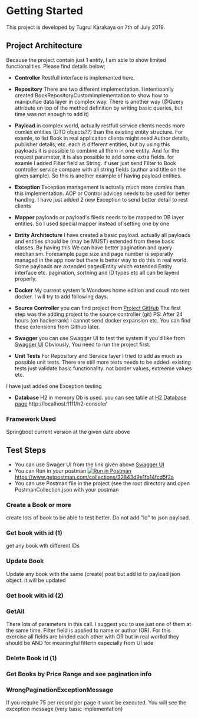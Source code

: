 # Getting Started
This project is developed by Tugrul Karakaya on 7th of July 2019.

## Project Architecture
Because the project contain just 1 entity, I am able to show limited functionalities. Please find details below;
* **Controller**
Restfull interface is implemented here.

* **Repository**
There are two different implementation. I intentioanlly created BookRepositoryCustomImplementation to show how to manipultae data layer in complex way. There is another way (@Query attribute on top of the method definition by writing basic queries, but time was not enough to add it)

* **Payload**
in complex world, actually restfull service clients needs more comlex entities (DTO objects??) than the existing entity structure. For examle, to list Book in real applicaiton clients might need Author details, publisher details, etc. each is different entities, but by using this payloads it is possible to combine all them in one entity.
And for the request parameter, it is also possible to add some extra fields. for examle I added Filter field as String. if user just send Filter to Book controller service compare with all string fields (author and title on the given sample). So this is another example of having payload entities.

* **Exception**
Exception management is actually much more comlex than this implementation. AOP or Control advices needs to be used for better handlng. I have just added 2 new Exception to send better detail to rest clients

* **Mapper**
payloads or payload's fileds needs to be mapped to DB layer entities. So I used special mapper instead of setting one by one

* **Entity Architecture**
I have created a basic payload. actually all payloads and entities should be (may be MUST) extended from these basic classes. By having this We can have better pagination and query mechanism. Forexample page size and page number is seperatly managed in the app now but there is better way to do this in real world. Some payloads are axtended pagedEntity which extended Entity interface etc. pagination, sortning and ID types etc all can be layerd properly.   

* **Docker**
My current system is Wondows home edition and coudl nto test docker. I will try to add following days.

* **Source Controller**
you can find project from  [Project GitHub](https://github.com/tugrulkarakaya/LibraryService)
The first step was the adding project to the source controller (git)
PS: After 24 hours (on hackerrank) I cannot send docker expansion etc. You can find these extensions from Github later.

* **Swagger**
you can use Swagger UI to test the system if you'd like from [Swagger UI](http://localhost:1111/swagger-ui.html)
Obviously, You need to run the project first.  

* **Unit Tests**
For Repository and Service layer I tried to add as much as possible unit tests. There are still more tests needs to be added. existing tests just validate basic functionality. not border values, extreeme values etc. 

I have just added one Exception testing

* **Database**
H2 in memory Db is used. you can see table at [H2 Database page](http://localhost:1111/h2-console/) http://localhost:1111/h2-console/

### Framework Used
Springboot current version at the given date above

## Test Steps
* You can use Swager UI from the link given above [Swagger UI](http://localhost:1111/swagger-ui.html)
* You can Run in your postman [![Run in Postman](https://run.pstmn.io/button.svg)](https://app.getpostman.com/run-collection/32843d9e1fb14fcd5f2a) https://www.getpostman.com/collections/32843d9e1fb14fcd5f2a 
* You can use Postman file in the project (see the root directory and open PostmanCollection.json with your postman

### Create a Book or more
create lots of book to be able to test better. Do not add "Id" to json payload.

### Get book with id (1)
get any book wth different IDs

### Update Book
Update any book with the same (create) post but add id to payload json object. it will be updated

### Get book with id (2)

### GetAll
There lots of parameters in this call. I suggest you to use just one of them at the same time. Filter field is applied to name or author (OR). For this exercise all fields are binded each other with OR but in real worlkd they should be AND for meaningful filterin especially from UI side

### Delete Book id (1)


### Get Books by Price Range and see pagination info

### WrongPaginationExceptionMessage 
If you require 75 per record per page it wont be executed. You will see the exception message (very basic implementation)


